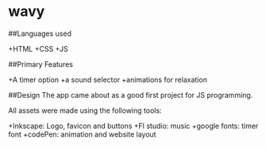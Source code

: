 # wavy

##Languages used

+HTML
+CSS
+JS

##Primary Features

+A timer option
+a sound selector
+animations for relaxation

##Design 
The app came about as a good first project for JS programming. 

All assets were made using the following tools:

+Inkscape: Logo, favicon and buttons
+Fl studio: music
+google fonts: timer font
+codePen: animation and website layout
